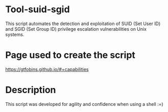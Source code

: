# Tool-suid-sgid
This script automates the detection and exploitation of SUID (Set User ID) and SGID (Set Group ID) privilege escalation vulnerabilities on Unix systems.

# Page used to create the script
https://gtfobins.github.io/#+capabilities

# Description
This script was developed for agility and confidence when using a shell :=)


